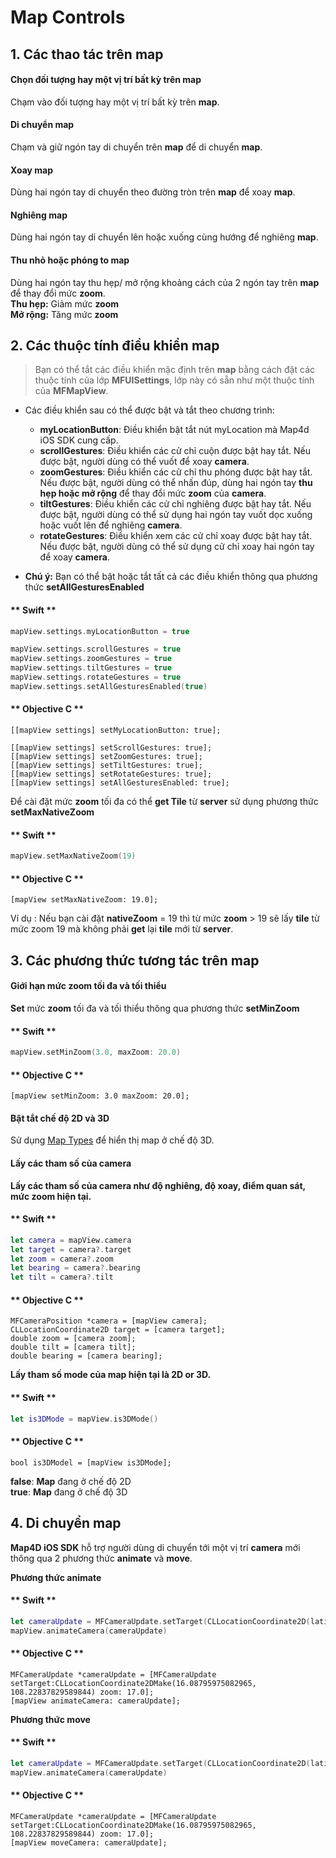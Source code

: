 # Map Controls

  ## 1. Các thao tác trên map

  #### Chọn đối tượng hay một vị trí bất kỳ trên map

  Chạm vào đối tượng hay một vị trí bất kỳ trên **map**.

  #### Di chuyển map

  Chạm và giữ ngón tay di chuyển trên **map** để di chuyển **map**.

  #### Xoay map

  Dùng hai ngón tay di chuyển theo đường tròn trên **map** để xoay **map**.

  #### Nghiêng map

  Dùng hai ngón tay di chuyển lên hoặc xuống cùng hướng để nghiêng **map**.

  #### Thu nhỏ hoặc phóng to map

  Dùng hai ngón tay thu hẹp/ mở rộng khoảng cách của 2 ngón tay trên **map** để thay đổi mức **zoom**.
  <br>**Thu hẹp:** Giảm mức **zoom**
  <br>**Mở rộng:** Tăng mức **zoom**

  ## 2. Các thuộc tính điều khiển map

  > Bạn có thể tắt các điều khiển mặc định trên **map** bằng cách đặt các thuộc tính của lớp **MFUISettings**, lớp này có sẵn như một thuộc tính của **MFMapView**. 
  
  - Các điều khiển sau có thể được bật và tắt theo chương trình:

    + **myLocationButton**: Điều khiển bật tắt nút myLocation mà Map4d iOS SDK cung cấp.
    + **scrollGestures**: Điều khiển các cử chỉ cuộn được bật hay tắt. Nếu được bật, người dùng có thể vuốt để xoay **camera**.
    + **zoomGestures**: Điều khiển các cử chỉ thu phóng được bật hay tắt. Nếu được bật, người dùng có thể nhấn đúp, dùng hai ngón tay **thu hẹp hoặc mở rộng** để thay đổi mức **zoom** của **camera**.
    + **tiltGestures**: Điều khiển các cử chỉ nghiêng được bật hay tắt. Nếu được bật, người dùng có thể sử dụng hai ngón tay vuốt dọc xuống hoặc vuốt lên để nghiêng **camera**.
    + **rotateGestures**: Điều khiển xem các cử chỉ xoay được bật hay tắt. Nếu được bật, người dùng có thể sử dụng cử chỉ xoay hai ngón tay để xoay **camera**.

  - **Chú ý:** Bạn có thể bật hoặc tắt tất cả các điều khiển thông qua phương thức **setAllGesturesEnabled**


  <!-- tabs:start -->
  #### ** Swift **

  ```swift
  mapView.settings.myLocationButton = true
  
  mapView.settings.scrollGestures = true
  mapView.settings.zoomGestures = true
  mapView.settings.tiltGestures = true
  mapView.settings.rotateGestures = true
  mapView.settings.setAllGesturesEnabled(true)
  ```

  #### ** Objective C **

  ```objc
  [[mapView settings] setMyLocationButton: true];

  [[mapView settings] setScrollGestures: true];
  [[mapView settings] setZoomGestures: true];
  [[mapView settings] setTiltGestures: true];
  [[mapView settings] setRotateGestures: true];
  [[mapView settings] setAllGesturesEnabled: true];
  ```

  <!-- tabs:end -->


  Để cài đặt mức **zoom** tối đa có thể **get Tile** từ **server** sử dụng phương thức **setMaxNativeZoom**
    
  <!-- tabs:start -->

  #### ** Swift **

  ```swift
  mapView.setMaxNativeZoom(19)
  ```

  #### ** Objective C **

  ```objc
  [mapView setMaxNativeZoom: 19.0];
  ```

  <!-- tabs:end -->

  Ví dụ : Nếu bạn cài đặt **nativeZoom** = 19 thì từ mức **zoom** > 19 sẽ lấy **tile** từ mức zoom 19 mà không phải **get** lại **tile** mới từ **server**.

  ## 3. Các phương thức tương tác trên map

  #### Giới hạn mức zoom tối đa và tối thiểu

  **Set** mức **zoom** tối đa và tối thiểu thông qua phương thức **setMinZoom**
    
  <!-- tabs:start -->
  #### ** Swift **

  ```swift
  mapView.setMinZoom(3.0, maxZoom: 20.0)
  ```

  #### ** Objective C **

  ```objc
  [mapView setMinZoom: 3.0 maxZoom: 20.0];
  ```

  <!-- tabs:end -->
  
  #### Bật tắt chế độ 2D và 3D 

  Sử dụng [Map Types](guides/map-types.md) để hiển thị map ở chế độ 3D.

  #### Lấy các tham số của camera

  **Lấy các tham số của camera như độ nghiêng, độ xoay, điểm quan sát, mức zoom hiện tại.**

  <!-- tabs:start -->
  #### ** Swift **

  ```swift
  let camera = mapView.camera
  let target = camera?.target
  let zoom = camera?.zoom
  let bearing = camera?.bearing
  let tilt = camera?.tilt
  ```

  #### ** Objective C **

  ```objc
  MFCameraPosition *camera = [mapView camera];
  CLLocationCoordinate2D target = [camera target];
  double zoom = [camera zoom];
  double tilt = [camera tilt];
  double bearing = [camera bearing];
  ```

  <!-- tabs:end -->

  **Lấy tham số mode của map hiện tại là 2D or 3D.**

  <!-- tabs:start -->

  #### ** Swift **

  ```swift
  let is3DMode = mapView.is3DMode()
  ```

  #### ** Objective C **

  ```objc
  bool is3DModel = [mapView is3DMode];
  ```

  <!-- tabs:end -->

  **false**: **Map** đang ở chế độ 2D
  </br>**true**: **Map** đang ở chế độ 3D
  
  ## 4. Di chuyển map

  **Map4D iOS SDK** hỗ trợ người dùng di chuyển tới một vị trí **camera** mới thông qua 2 phương thức **animate** và **move**.

  **Phương thức animate**

  <!-- tabs:start -->

  #### ** Swift **

  ```swift
  let cameraUpdate = MFCameraUpdate.setTarget(CLLocationCoordinate2D(latitude: 16.08795975082965, longitude: 108.22837829589844), zoom: 17)
  mapView.animateCamera(cameraUpdate)
  ```

  #### ** Objective C **

  ```objc
  MFCameraUpdate *cameraUpdate = [MFCameraUpdate setTarget:CLLocationCoordinate2DMake(16.08795975082965, 108.22837829589844) zoom: 17.0];
  [mapView animateCamera: cameraUpdate];
  ```

  <!-- tabs:end -->

  **Phương thức move**

  <!-- tabs:start -->

  #### ** Swift **

  ```swift
  let cameraUpdate = MFCameraUpdate.setTarget(CLLocationCoordinate2D(latitude: 16.08795975082965, longitude: 108.22837829589844), zoom: 17)
  mapView.animateCamera(cameraUpdate)
  ```

  #### ** Objective C **

  ```objc
  MFCameraUpdate *cameraUpdate = [MFCameraUpdate setTarget:CLLocationCoordinate2DMake(16.08795975082965, 108.22837829589844) zoom: 17.0];
  [mapView moveCamera: cameraUpdate];
  ```

  <!-- tabs:end -->
